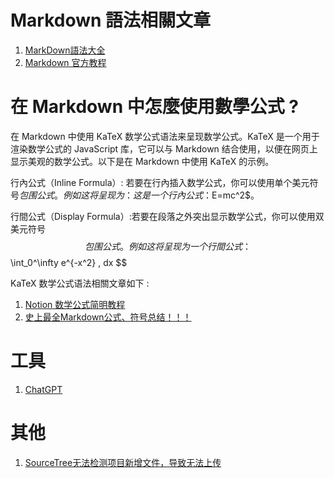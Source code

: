 # Markdown 語法相關文章
1. [MarkDown語法大全](https://hackmd.io/@eMP9zQQ0Qt6I8Uqp2Vqy6w/SyiOheL5N/%2FBVqowKshRH246Q7UDyodFA?type=book#%E9%80%A3%E7%B5%90 "MarkDown語法大全")
2. [Markdown 官方教程](https://markdown.com.cn/ "Markdown 官方教程")



# 在 Markdown 中怎麼使用數學公式 ?
在 Markdown 中使用 KaTeX 数学公式语法来呈现数学公式。KaTeX 是一个用于渲染数学公式的 JavaScript 库，它可以与 Markdown 结合使用，以便在网页上显示美观的数学公式。以下是在 Markdown 中使用 KaTeX 的示例。

行內公式（Inline Formula）: 若要在行內插入数学公式，你可以使用单个美元符号$包围公式。例如这将呈现为：这是一个行內公式：$E=mc^2$。

行間公式（Display Formula）:若要在段落之外突出显示数学公式，你可以使用双美元符号$$包围公式。例如这将呈现为一个行間公式：
$$
\int_0^\infty e^{-x^2} \, dx
$$

KaTeX 数学公式语法相關文章如下 :
1. [Notion 数学公式简明教程](https://www.notion.so/Notion-df68926aed594fc5a79d87f419496ad5 "Notion 数学公式简明教程")
2. [史上最全Markdown公式、符号总结！！！](https://blog.csdn.net/weixin_42782150/article/details/104878759 "史上最全Markdown公式、符号总结！！！")

# 工具
1. [ChatGPT](https://chat.openai.com/ "ChatGPT")

# 其他
1. [SourceTree无法检测项目新增文件，导致无法上传](https://blog.csdn.net/weixin_42164539/article/details/114010890 "SourceTree无法检测项目新增文件，导致无法上传")